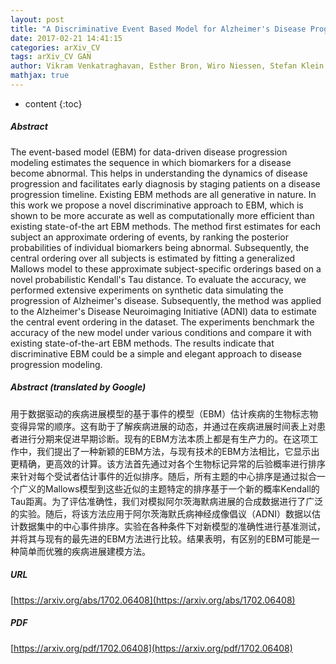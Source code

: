 ```yaml
---
layout: post
title: "A Discriminative Event Based Model for Alzheimer's Disease Progression Modeling"
date: 2017-02-21 14:41:15
categories: arXiv_CV
tags: arXiv_CV GAN
author: Vikram Venkatraghavan, Esther Bron, Wiro Niessen, Stefan Klein
mathjax: true
---
```


* content
{:toc}

##### Abstract
The event-based model (EBM) for data-driven disease progression modeling estimates the sequence in which biomarkers for a disease become abnormal. This helps in understanding the dynamics of disease progression and facilitates early diagnosis by staging patients on a disease progression timeline. Existing EBM methods are all generative in nature. In this work we propose a novel discriminative approach to EBM, which is shown to be more accurate as well as computationally more efficient than existing state-of-the art EBM methods. The method first estimates for each subject an approximate ordering of events, by ranking the posterior probabilities of individual biomarkers being abnormal. Subsequently, the central ordering over all subjects is estimated by fitting a generalized Mallows model to these approximate subject-specific orderings based on a novel probabilistic Kendall's Tau distance. To evaluate the accuracy, we performed extensive experiments on synthetic data simulating the progression of Alzheimer's disease. Subsequently, the method was applied to the Alzheimer's Disease Neuroimaging Initiative (ADNI) data to estimate the central event ordering in the dataset. The experiments benchmark the accuracy of the new model under various conditions and compare it with existing state-of-the-art EBM methods. The results indicate that discriminative EBM could be a simple and elegant approach to disease progression modeling.

##### Abstract (translated by Google)
用于数据驱动的疾病进展模型的基于事件的模型（EBM）估计疾病的生物标志物变得异常的顺序。这有助于了解疾病进展的动态，并通过在疾病进展时间表上对患者进行分期来促进早期诊断。现有的EBM方法本质上都是有生产力的。在这项工作中，我们提出了一种新颖的EBM方法，与现有技术的EBM方法相比，它显示出更精确，更高效的计算。该方法首先通过对各个生物标记异常的后验概率进行排序来针对每个受试者估计事件的近似排序。随后，所有主题的中心排序是通过拟合一个广义的Mallows模型到这些近似的主题特定的排序基于一个新的概率Kendall的Tau距离。为了评估准确性，我们对模拟阿尔茨海默病进展的合成数据进行了广泛的实验。随后，将该方法应用于阿尔茨海默氏病神经成像倡议（ADNI）数据以估计数据集中的中心事件排序。实验在各种条件下对新模型的准确性进行基准测试，并将其与现有的最先进的EBM方法进行比较。结果表明，有区别的EBM可能是一种简单而优雅的疾病进展建模方法。

##### URL
[https://arxiv.org/abs/1702.06408](https://arxiv.org/abs/1702.06408)

##### PDF
[https://arxiv.org/pdf/1702.06408](https://arxiv.org/pdf/1702.06408)

